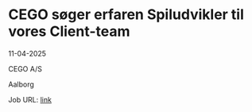 # CEGO søger erfaren Spiludvikler til vores Client-team
11-04-2025

CEGO A/S

Aalborg

Job URL: [link](https://www.jobindex.dk/jobannonce/r13104816/cego-soeger-erfaren-spiludvikler-til-vores-client-team)


